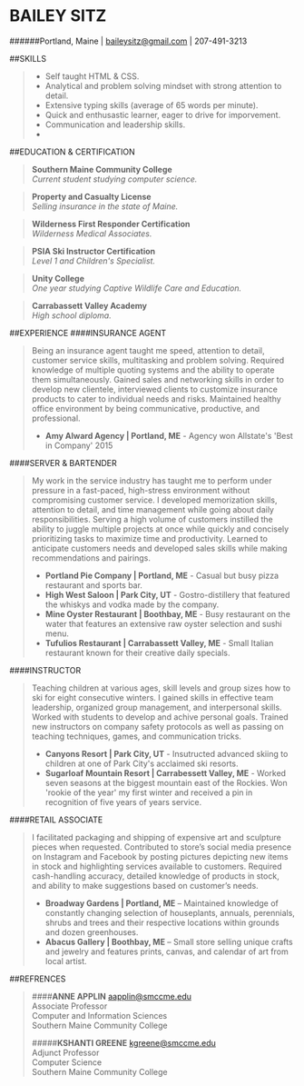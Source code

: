 # BAILEY SITZ  
######Portland, Maine | baileysitz@gmail.com | 207-491-3213



##SKILLS 
> * Self taught HTML & CSS. 
> * Analytical and problem solving mindset with strong attention to detail. 
> * Extensive typing skills (average of 65 words per minute). 
> * Quick and enthusastic learner, eager to drive for imporvement. 
> * Communication and leadership skills. 
> * 



##EDUCATION & CERTIFICATION
>**Southern Maine Community College**  
> _Current student studying computer science._

>**Property and Casualty License**  
> _Selling insurance in the state of Maine._ 

>**Wilderness First Responder Certification**  
> _Wilderness Medical Associates._ 

>**PSIA Ski Instructor Certification**  
> _Level 1 and Children's Specialist._

>**Unity College**  
> _One year studying Captive Wildlife Care and Education._ 

>**Carrabassett Valley Academy**  
> _High school diploma._ 




##EXPERIENCE 
####INSURANCE AGENT
>Being an insurance agent taught me speed, attention to detail, customer service skills, multitasking and problem solving. Required knowledge of multiple quoting systems and the ability to operate them simultaneously. Gained sales and networking skills in order to develop new clientele, interviewed clients to customize insurance products to cater to individual needs and risks. Maintained healthy office environment by being communicative, productive, and professional. 
>
> * **Amy Alward Agency | Portland, ME** - Agency won Allstate's 'Best in Company' 2015 

####SERVER & BARTENDER
>My work in the service industry has taught me to perform under pressure in a fast-paced, high-stress environment without compromising customer service. I developed memorization skills, attention to detail, and time management while going about daily responsibilities. Serving a high volume of customers instilled the ability to juggle multiple projects at once while quickly and concisely prioritizing tasks to maximize time and productivity. Learned to anticipate customers needs and developed sales skills while making recommendations and pairings.
>
> * **Portland Pie Company | Portland, ME** - Casual but busy pizza restaurant and sports bar. 
> * **High West Saloon | Park City, UT** - Gostro-distillery that featured the whiskys and vodka made by the company.
> * **Mine Oyster Restaurant | Boothbay, ME** - Busy restaurant on the water that features an extensive raw oyster selection and sushi menu.
> * **Tufulios Restaurant | Carrabassett Valley, ME** - Small Italian restaurant known for their creative daily specials. 


####INSTRUCTOR
>Teaching children at various ages, skill levels and group sizes how to ski for eight consecutive winters. I gained skills in effective team leadership, organized group management, and interpersonal skills. Worked with students to develop and achive personal goals. Trained new instructors on company safety protocols as well as passing on teaching techniques, games, and communication tricks.
> 
> * **Canyons Resort | Park City, UT** - Insutructed advanced skiing to children at one of Park City's acclaimed ski resorts. 
> * **Sugarloaf Mountain Resort | Carrabessett Valley, ME** - Worked seven seasons at the biggest mountain east of the Rockies. Won 'rookie of the year' my first winter and received a pin in recognition of five years of years service. 

####RETAIL ASSOCIATE 
>I facilitated packaging and shipping of expensive art and sculpture pieces when requested. Contributed to store’s social media presence on Instagram and Facebook by posting pictures depicting new items in stock and highlighting services available to customers.  Required cash-handling accuracy, detailed knowledge of products in stock, and ability to make suggestions based on customer’s needs.  
> 
> * **Broadway Gardens | Portland, ME** – Maintained knowledge of constantly changing selection of houseplants, annuals, perennials, shrubs and trees and their respective locations within grounds and dozen greenhouses. 
> * **Abacus Gallery | Boothbay, ME** – Small store selling unique crafts and jewelry and features prints, canvas, and calendar of art from local artist. 




##REFRENCES   
>####**ANNE APPLIN**
>aapplin@smccme.edu  
>Associate Professor  
>Computer and Information Sciences  
>Southern Maine Community College
>
>#####**KSHANTI GREENE**
>kgreene@smccme.edu  
>Adjunct Professor  
>Computer Science  
>Southern Maine Community College  
